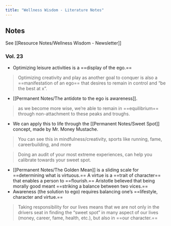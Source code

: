```yaml
---
title: "Wellness Wisdom - Literature Notes"
---
```

## Notes
See [[Resource Notes/Wellness Wisdom - Newsletter]]
### Vol. 23 
- Optimizing leisure activities is a ==display of the ego.==
> Optimizing creativity and play as another goal to conquer is also a ==manifestation of an ego== that desires to remain in control and “be the best at x”.
- [[Permanent Notes/The antidote to the ego is awareness]].
>as we become more wise, we’re able to remain in ==equilibrium== through non-attachment to these peaks and troughs.
- We can apply this to life through the [[Permanent Notes/Sweet Spot]] concept, made by Mr. Money Mustache.

> You can see this in mindfulness/creativity, sports like running, fame, careerbuilding, and more

> Doing an audit of your most extreme experiences, can help you calibrate towards your sweet spot.

-  [[Permanent Notes/The Golden Mean]] is a sliding scale for ==determining what is virtuous.== A virtue is a ==trait of character== that enables a person to ==flourish.== Aristotle believed that being morally good meant ==striking a balance between two vices.==
-   Awareness (the solution to ego) requires balancing one’s ==lifestyle, character and virtue.==
> Taking responsibility for our lives means that we are not only in the drivers seat in finding the “sweet spot” in many aspect of our lives (money, career, fame, health, etc.), but also in ==our character.==
